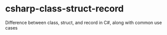 # csharp-class-struct-record
Difference between class, struct, and record in C#, along with common use cases
